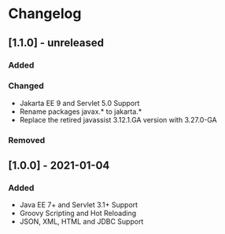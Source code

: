 # Changelog

## [1.1.0] - unreleased

### Added

### Changed

- Jakarta EE 9 and Servlet 5.0 Support 
- Rename packages javax.* to jakarta.*  
- Replace the retired javassist 3.12.1.GA version with 3.27.0-GA 

### Removed


## [1.0.0] - 2021-01-04

### Added

- Java EE 7+ and Servlet 3.1+ Support
- Groovy Scripting and Hot Reloading
- JSON, XML, HTML and JDBC Support